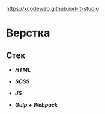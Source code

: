 https://xcodeweb.github.io/l-it-studio

# Верстка

## Стек

- **_HTML_**

- **_SCSS_**

- **_JS_**

- **_Gulp + Webpack_**
